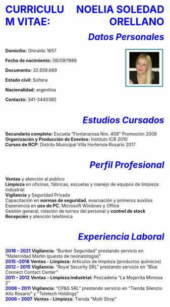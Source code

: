 <!-- #### <span style="color: grey;">_Curriculim Vitae_</span>  
## <div class="big-text" style="color: blue;text-align: center;"> N O E L I A  <span style="color:white">.</span>  S O L E D A D <span style="color:white">.</span>  O R E L L A N O</div>    -->
<style>
.big-text {
  font-size: 32px;
}
</style>

<h2 style="padding-bottom: 50px;color: blue;">
    <div class="big-text" style="float: left;width: 40%;"> CURRICULUM VITAE:</div>
    <div class="big-text"style="float: left;width: 60%;" align=right>NOELIA SOLEDAD ORELLANO</div>
</h2>  



# <div style="text-align: right;color: blue;">_Datos Personales_</div>  
 <img src="https://github.com/Gruning/Public-Media/raw/master/image-nso.png" width=25% align=right>
<b>Domicilio:</b> Ghiraldo 1657 

<b>Fecha de nacimiento:</b> 06/09/1986  

<b>Documento:</b> 32.659.669  

<b>Estado civil:</b> Soltera  

<b>Nacionalidad:</b> argentina  

<b>Contacto:</b> 341-3440382 

# <div style="text-align: right;color: blue;"> _Estudios Cursados_ </div>  
<b>Secundario completo:</b> Escuela “Fontanarosa Nro. 408" Promoción 2008  
<b>Organización y Producción de Eventos:</b> Instituto ICR 2010  
<b>Cursos de RCP:</b> Distrito Municipal Villa Hortensia Rosario 2017 

# <div style="text-align: right;color: blue;">_Perfil Profesional_</div> 
<b>Ventas</b> y atención al publico   
<b>Limpieza</b> en oficinas, fábricas, escuelas y manejo de equipos de limpieza industrial  
<b>Vigilancia</b> y Seguridad Privada  
Capacitación en <b>normas de seguridad</b>, evacuación y primeros auxilios  
Experiencia en <b>uso de PC</b>, Microsoft Windows y Office   
Gestión general, rotación de turnos del personal y <b>control de stock</b>   
<b>Recepción</b> y atención telefónica 
 
# <div style="text-align: right;color: blue;">_Experiencia Laboral_</div> 
<span style="color: blue;">**2018 – 2021** </span><b>Vigilancia:</b> “Bunker Seguridad” prestando servicio en “Maternidad Martin (puesto de neonatología)”  
<span style="color: blue;">**2015 –2018** </span><b>Ventas - Limpieza:</b> Artículos de limpieza (productos químicos)   
<span style="color: blue;">**2012 – 2015** </span> <b>Vigilancia:</b> “Royal Security SRL” prestando servicio en “Blue Connect Contact Center”  
<span style="color: blue;">**2011 – 2012** </span> <b>Ventas – Limpieza industrial:</b> Pescadería “La Mojarrita Mimosa 2”  
<span style="color: blue;">**2008 – 2011** </span> <b>Vigilancia:</b> “CP&S SRL” prestando servicio en “Tienda Silenzio Alto Rosario” y “Teletech Holdings”  
<span style="color: blue;">**2006 – 2007** </span> <b>Ventas - Limpieza:</b> Tienda “Multi Shop”  